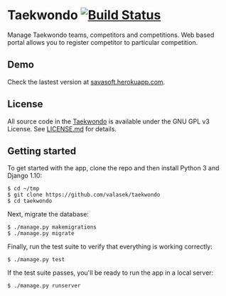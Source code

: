 # Taekwondo [![Build Status](https://travis-ci.org/valasek/taekwondo.svg?branch=master)](https://travis-ci.org/valasek/taekwondo)
Manage Taekwondo teams, competitors and competitions. Web based portal allows you to register competitor to particular competition.

## Demo
Check the lastest version at [savasoft.herokuapp.com](http://savasoft.herokuapp.com).

## License

All source code in the [Taekwondo](https://github.com/valasek/taekwondo) is available under the GNU GPL v3 License. See [LICENSE.md](LICENSE.md) for details.

## Getting started

To get started with the app, clone the repo and then install Python 3 and Django 1.10:

```
$ cd ~/tmp
$ git clone https://github.com/valasek/taekwondo
$ cd taekwondo
```

Next, migrate the database:

```
$ ./manage.py makemigrations
$ ./manage.py migrate
```

Finally, run the test suite to verify that everything is working correctly:

```
$ ./manage.py test
```

If the test suite passes, you'll be ready to run the app in a local server:

```
$ ./manage.py runserver
```
